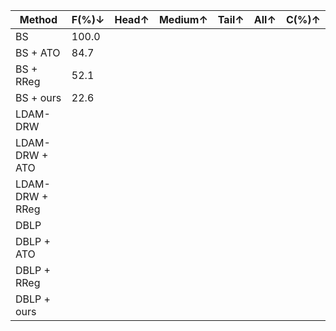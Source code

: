 | Method                          | F(%)↓ | Head↑ | Medium↑ | Tail↑ | All↑ | C(%)↑ |
|---------------------------------|-------|-------|---------|-------|------|-------|
| BS                              | 100.0              |              |             |              |            |
| BS + ATO                        |  84.7               |              |             |              |            |
| BS + RReg                       |  52.1              |              |             |              |            |
| BS + ours                       |  22.6              |              |             |              |            |
| LDAM-DRW                    |                |              |             |              |            |
| LDAM-DRW + ATO                     |                |              |             |              |            |
| LDAM-DRW + RReg |               |                |              |             |              |            |
| DBLP                        |                |              |             |              |            |
| DBLP + ATO                          |                |              |             |              |            |
| DBLP + RReg                  |                |              |             |              |            |
| DBLP + ours                                  |                |              |             |              |            |
